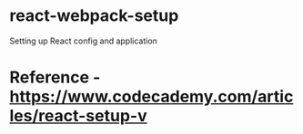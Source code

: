 # react-webpack-setup
Setting up React config and application

# Reference - https://www.codecademy.com/articles/react-setup-v
